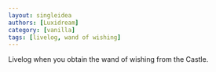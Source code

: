 ```yaml
---
layout: singleidea
authors: [Luxidream]
category: [vanilla]
tags: [livelog, wand of wishing]
---
```

Livelog when you obtain the wand of wishing from the Castle.
